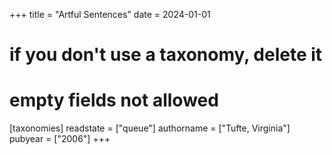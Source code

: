 +++
title = "Artful Sentences"
date = 2024-01-01
# if you don't use a taxonomy, delete it
# empty fields not allowed
[taxonomies]
  readstate = ["queue"]
  authorname = ["Tufte, Virginia"]
  pubyear = ["2006"]
+++
